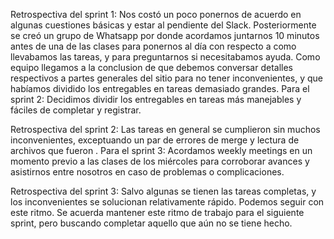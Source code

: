 Retrospectiva del sprint 1:
Nos costó un poco ponernos de acuerdo en algunas cuestiones básicas y estar al pendiente del Slack.
Posteriormente se creó un grupo de Whatsapp por donde acordamos juntarnos 10 minutos antes de una de las clases para ponernos al día con respecto a como llevabamos las tareas, y para preguntarnos si necesitabamos ayuda. 
Como equipo llegamos a la conclusion de que debemos conversar detalles respectivos a partes generales del sitio para no tener inconvenientes, y que habíamos dividido los entregables en tareas demasiado grandes. 
Para el sprint 2:
Decidimos dividir los entregables en tareas más manejables y fáciles de completar y registrar. 

Retrospectiva del sprint 2:
Las tareas en general se cumplieron sin muchos inconvenientes, exceptuando un par de errores de merge y lectura de archivos que fueron . 
Para el sprint 3:
Acordamos weekly meetings en un momento previo a las clases de los miércoles para corroborar avances y asistirnos entre nosotros en caso de problemas o complicaciones. 

Retrospectiva del sprint 3:
Salvo algunas se tienen las tareas completas, y los inconvenientes se solucionan relativamente rápido. Podemos seguir con este ritmo.
Se acuerda mantener este ritmo de trabajo para el siguiente sprint, pero buscando completar aquello que aún no se tiene hecho. 